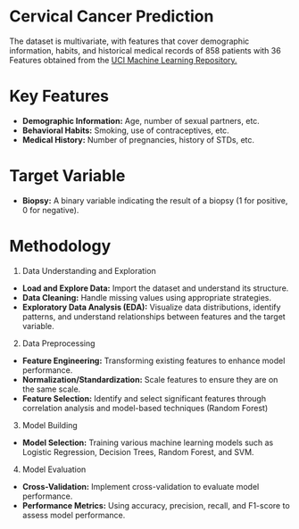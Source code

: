 # Cervical Cancer Prediction
The dataset is multivariate, with  features that cover demographic information, habits, and historical medical records of 858 patients with 36 Features obtained from the  [UCI Machine Learning Repository.](https://archive.ics.uci.edu/dataset/383/cervical+cancer+risk+factors)

# Key Features

- **Demographic Information:** Age, number of sexual partners, etc.
- **Behavioral Habits:** Smoking, use of contraceptives, etc.
- **Medical History:** Number of pregnancies, history of STDs, etc.

# Target Variable

- **Biopsy:** A binary variable indicating the result of a biopsy (1 for positive, 0 for negative).

# Methodology

 1. Data Understanding and Exploration

- **Load and Explore Data:** Import the dataset and understand its structure.
- **Data Cleaning:** Handle missing values using appropriate strategies.
- **Exploratory Data Analysis (EDA):** Visualize data distributions, identify patterns, and understand relationships between features and the target variable.

2. Data Preprocessing

- **Feature Engineering:** Transforming existing features to enhance model performance.
- **Normalization/Standardization:** Scale features to ensure they are on the same scale.
- **Feature Selection:** Identify and select significant features through correlation analysis and model-based techniques (Random Forest)

3. Model Building

- **Model Selection:** Training various machine learning models such as Logistic Regression, Decision Trees, Random Forest, and SVM.

4. Model Evaluation

- **Cross-Validation:** Implement cross-validation to evaluate model performance.
- **Performance Metrics:** Using accuracy, precision, recall, and F1-score to assess model performance.
